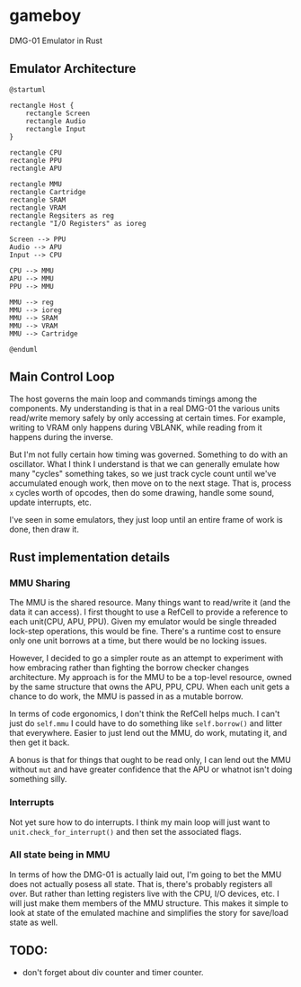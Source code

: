 # gameboy
DMG-01 Emulator in Rust


## Emulator Architecture


```plantuml
@startuml

rectangle Host {
    rectangle Screen
    rectangle Audio
    rectangle Input
}

rectangle CPU
rectangle PPU
rectangle APU

rectangle MMU
rectangle Cartridge
rectangle SRAM
rectangle VRAM
rectangle Regsiters as reg
rectangle "I/O Registers" as ioreg

Screen --> PPU
Audio --> APU
Input --> CPU

CPU --> MMU
APU --> MMU
PPU --> MMU

MMU --> reg
MMU --> ioreg
MMU --> SRAM
MMU --> VRAM
MMU --> Cartridge

@enduml
```

## Main Control Loop

The host governs the main loop and commands timings among the components. My understanding is that in a real DMG-01 the various units read/write memory safely by only accessing at certain times. For example, writing to VRAM only happens during VBLANK, while reading from it happens during the inverse.

But I'm not fully certain how timing was governed. Something to do with an oscillator. What I think I understand is that we can generally emulate how many "cycles" something takes, so we just track cycle count until we've accumulated enough work, then move on to the next stage. That is, process `x` cycles worth of opcodes, then do some drawing, handle some sound, update interrupts, etc.

I've seen in some emulators, they just loop until an entire frame of work is done, then draw it.


## Rust implementation details

### MMU Sharing
The MMU is the shared resource. Many things want to read/write it (and the data it can access). I first thought to use a RefCell to provide a reference to each unit(CPU, APU, PPU). Given my emulator would be single threaded lock-step operations, this would be fine. There's a runtime cost to ensure only one unit borrows at a time, but there would be no locking issues.

However, I decided to go a simpler route as an attempt to experiment with how embracing rather than fighting the borrow checker changes architecture. My approach is for the MMU to be a top-level resource, owned by the same structure that owns the APU, PPU, CPU. When each unit gets a chance to do work, the MMU is passed in as a mutable borrow.

In terms of code ergonomics, I don't think the RefCell helps much. I can't just do `self.mmu` I could have to do something like `self.borrow()` and litter that everywhere.  Easier to just lend out the MMU, do work, mutating it, and then get it back.

A bonus is that for things that ought to be read only, I can lend out the MMU without `mut` and have greater confidence that the APU or whatnot isn't doing something silly.

### Interrupts

Not yet sure how to do interrupts. I think my main loop will just want to `unit.check_for_interrupt()` and then set the associated flags.


### All state being in MMU
In terms of how the DMG-01 is actually laid out, I'm going to bet the MMU does not actually posess all state.  That is, there's probably registers all over.  But rather than letting registers live with the CPU, I/O devices, etc. I will just make them members of the MMU structure. This makes it simple to look at state of the emulated machine and simplifies the story for save/load state as well.


## TODO:
- don't forget about div counter and timer counter.
